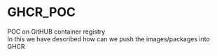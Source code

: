 # GHCR_POC
POC on GitHUB container registry  
In this we have described how can we push the images/packages into GHCR
